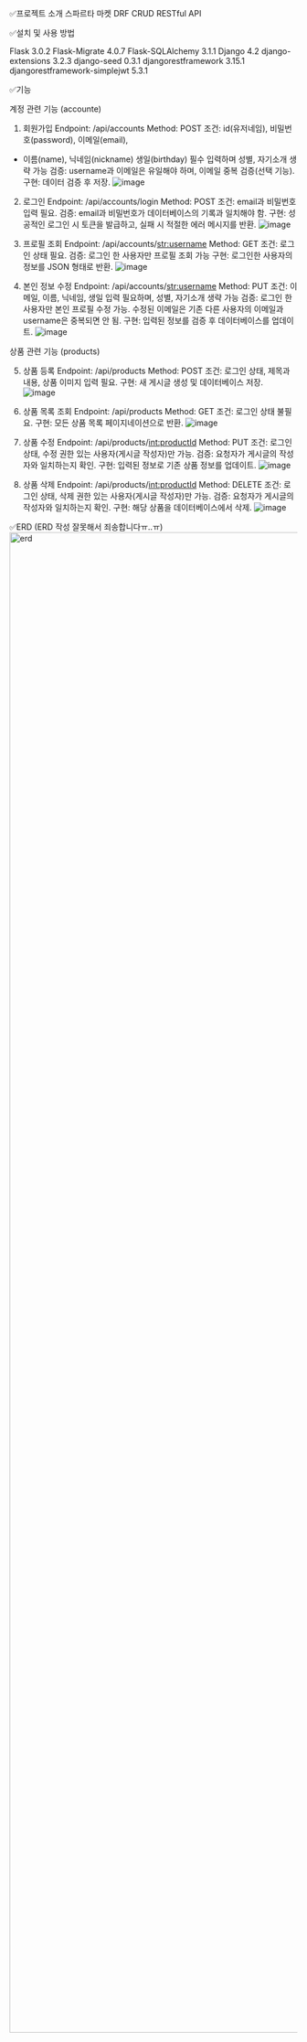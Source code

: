 ✅프로젝트 소개
스파르타 마켓 DRF
CRUD RESTful API 

✅설치 및 사용 방법

Flask                         3.0.2
Flask-Migrate                 4.0.7
Flask-SQLAlchemy              3.1.1
Django                        4.2
django-extensions             3.2.3
django-seed                   0.3.1
djangorestframework           3.15.1
djangorestframework-simplejwt 5.3.1

✅기능

계정 관련 기능 (accounte)

1. 회원가입
Endpoint: /api/accounts
Method: POST
조건: id(유저네임), 비밀번호(password), 이메일(email),
+ 이름(name), 닉네임(nickname) 생일(birthday) 필수 입력하며 성별, 자기소개 생략 가능
검증: username과 이메일은 유일해야 하며, 이메일 중복 검증(선택 기능).
구현: 데이터 검증 후 저장.
![image](https://github.com/perma2022/spartamarket_DRF-sjh-/assets/121236442/3e0a64e2-a03c-4f2d-bd56-ef2f58104a53)


2. 로그인
Endpoint: /api/accounts/login
Method: POST
조건: email과 비밀번호 입력 필요.
검증: email과 비밀번호가 데이터베이스의 기록과 일치해야 함.
구현: 성공적인 로그인 시 토큰을 발급하고, 실패 시 적절한 에러 메시지를 반환.
![image](https://github.com/perma2022/spartamarket_DRF-sjh-/assets/121236442/8cdcd54e-b9bb-4d89-bed4-9f8c6e8bc67a)


3. 프로필 조회
Endpoint: /api/accounts/<str:username>
Method: GET
조건: 로그인 상태 필요.
검증: 로그인 한 사용자만 프로필 조회 가능
구현: 로그인한 사용자의 정보를 JSON 형태로 반환.
![image](https://github.com/perma2022/spartamarket_DRF-sjh-/assets/121236442/e726ca7d-a50f-44cd-b038-e6413f1c8300)


4. 본인 정보 수정
Endpoint: /api/accounts/<str:username>
Method: PUT
조건: 이메일, 이름, 닉네임, 생일 입력 필요하며, 성별, 자기소개 생략 가능
검증: 로그인 한 사용자만 본인 프로필 수정 가능. 수정된 이메일은 기존 다른 사용자의 이메일과 username은 중복되면 안 됨.
구현: 입력된 정보를 검증 후 데이터베이스를 업데이트.
![image](https://github.com/perma2022/spartamarket_DRF-sjh-/assets/121236442/ded95cf3-a877-4949-b748-7ff78d9b73d8)


상품 관련 기능  (products)

5. 상품 등록
Endpoint: /api/products
Method: POST
조건: 로그인 상태, 제목과 내용, 상품 이미지 입력 필요.
구현: 새 게시글 생성 및 데이터베이스 저장.
![image](https://github.com/perma2022/spartamarket_DRF-sjh-/assets/121236442/84096a9f-58c8-45d7-a6f9-642a48c13a65)


6. 상품 목록 조회
Endpoint: /api/products
Method: GET
조건: 로그인 상태 불필요.
구현: 모든 상품 목록 페이지네이션으로 반환.
![image](https://github.com/perma2022/spartamarket_DRF-sjh-/assets/121236442/de64de20-39fc-4d29-82a5-b0c2c373a9bc)


7. 상품 수정
Endpoint: /api/products/<int:productId>
Method: PUT
조건: 로그인 상태, 수정 권한 있는 사용자(게시글 작성자)만 가능.
검증: 요청자가 게시글의 작성자와 일치하는지 확인.
구현: 입력된 정보로 기존 상품 정보를 업데이트.
![image](https://github.com/perma2022/spartamarket_DRF-sjh-/assets/121236442/89bddb3c-2bf2-4167-bab0-0c6ff1d7f5c2)


8. 상품 삭제
Endpoint: /api/products/<int:productId>
Method: DELETE
조건: 로그인 상태, 삭제 권한 있는 사용자(게시글 작성자)만 가능.
검증: 요청자가 게시글의 작성자와 일치하는지 확인.
구현: 해당 상품을 데이터베이스에서 삭제.
![image](https://github.com/perma2022/spartamarket_DRF-sjh-/assets/121236442/7c7f28b5-c5b4-4c2c-b00d-e9bc0e209a28)


✅ERD
(ERD 작성 잘못해서 죄송합니다ㅠ..ㅠ)
<img width="2624" alt="erd" src="https://github.com/perma2022/spartamarket_DRF-sjh-/assets/121236442/25213579-c562-41c8-a820-93643f374f3c">

